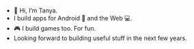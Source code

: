 - 👋 Hi, I’m Tanya.
- I build apps for Android 📱 and the Web 💻.
- 🎮 I build games too. For fun.
- Looking forward to building useful stuff in the next few years.


